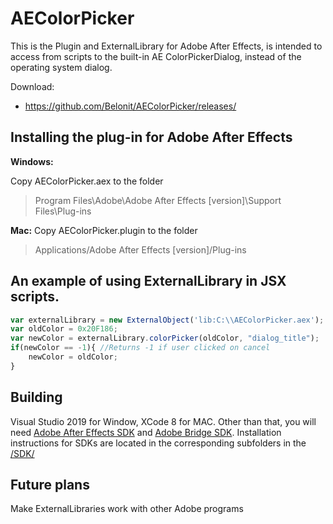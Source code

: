AEColorPicker
================
This is the Plugin and ExternalLibrary for Adobe After Effects, is intended to access from scripts to the built-in AE ColorPickerDialog, instead of the operating system dialog.

<!--
Project page:
* https://github.com/Belonit/AEColorPicker
-->
Download:       
* https://github.com/Belonit/AEColorPicker/releases/

Installing the plug-in for Adobe After Effects
-------
**Windows:**

Copy AEColorPicker.aex to the folder
> Program Files\Adobe\Adobe After Effects [version]\Support Files\Plug-ins

**Mac:**
Copy AEColorPicker.plugin to the folder
> Applications/Adobe After Effects [version]/Plug-ins


An example of using ExternalLibrary in JSX scripts.
-------
```js
var externalLibrary = new ExternalObject('lib:C:\\AEColorPicker.aex'); 
var oldColor = 0x20F186;
var newColor = externalLibrary.colorPicker(oldColor, "dialog_title");
if(newColor == -1){ //Returns -1 if user clicked on cancel
    newColor = oldColor;
}
```

Building
-------
Visual Studio 2019 for Window, XCode 8 for MAC. Other than that, you will need [Adobe After Effects SDK](https://www.adobe.io/apis/creativecloud/aftereffects.html) and [Adobe Bridge SDK](https://www.adobe.io/apis/creativecloud/bridge.html). Installation instructions for SDKs are located in the corresponding subfolders in the [/SDK/](/SDK/)


Future plans
-------
Make ExternalLibraries work with other Adobe programs
